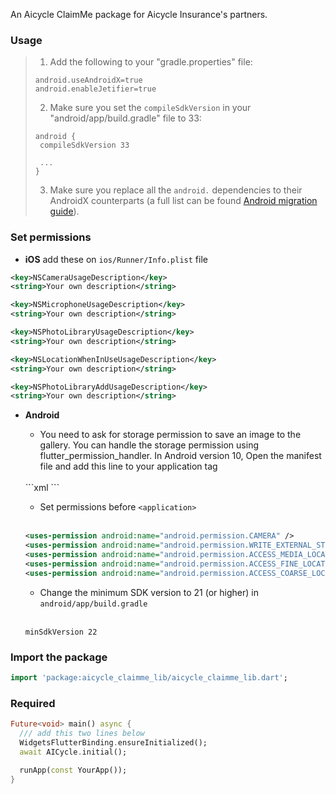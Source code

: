 
An Aicycle ClaimMe package for Aicycle Insurance's partners.

### Usage

>
>1. Add the following to your "gradle.properties" file:
>
>```
>android.useAndroidX=true
>android.enableJetifier=true
>```
>2. Make sure you set the `compileSdkVersion` in your "android/app/build.gradle" file to 33:
>
>```
>android {
>  compileSdkVersion 33
>
>  ...
>}
>```
>3. Make sure you replace all the `android.` dependencies to their AndroidX counterparts (a full list can be found [Android migration guide](https://developer.android.com/jetpack/androidx/migrate)).

### Set permissions
   - **iOS** add these on ```ios/Runner/Info.plist``` file

```xml
<key>NSCameraUsageDescription</key>
<string>Your own description</string>

<key>NSMicrophoneUsageDescription</key>
<string>Your own description</string>

<key>NSPhotoLibraryUsageDescription</key>
<string>Your own description</string>

<key>NSLocationWhenInUseUsageDescription</key>
<string>Your own description</string>

<key>NSPhotoLibraryAddUsageDescription</key>
<string>Your own description</string>
```

  - **Android**
    - You need to ask for storage permission to save an image to the gallery. You can handle the storage permission using flutter_permission_handler. In Android version 10, Open the manifest file and add this line to your application tag
    <br />
    ```xml
    <application android:requestLegacyExternalStorage="true" .....>
    ```
    
    - Set permissions before ```<application>```
    <br />

    ```xml
    <uses-permission android:name="android.permission.CAMERA" />
    <uses-permission android:name="android.permission.WRITE_EXTERNAL_STORAGE" />
    <uses-permission android:name="android.permission.ACCESS_MEDIA_LOCATION" />
    <uses-permission android:name="android.permission.ACCESS_FINE_LOCATION" />
    <uses-permission android:name="android.permission.ACCESS_COARSE_LOCATION" />
    ```

    - Change the minimum SDK version to 21 (or higher) in ```android/app/build.gradle```
    <br />

    ```
    minSdkVersion 22
    ```
### Import the package
```dart
import 'package:aicycle_claimme_lib/aicycle_claimme_lib.dart';
```

### Required
```dart
Future<void> main() async {
  /// add this two lines below
  WidgetsFlutterBinding.ensureInitialized();
  await AICycle.initial();

  runApp(const YourApp());
}
```